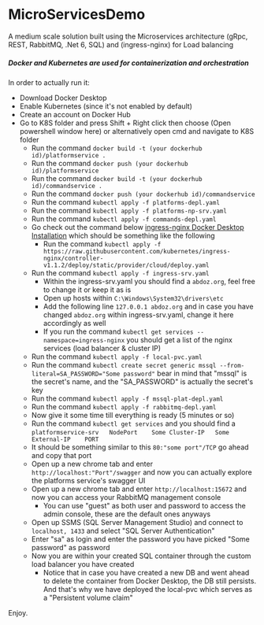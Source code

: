 # MicroServicesDemo
A medium scale solution built using the Microservices architecture (gRpc, REST, RabbitMQ, .Net 6, SQL) and (ingress-nginx) for Load balancing
##### Docker and Kubernetes are used for containerization and orchestration

In order to actually run it:
- Download Docker Desktop
- Enable Kubernetes (since it's not enabled by default)
- Create an account on Docker Hub
- Go to K8S folder and press Shift + Right click then choose (Open powershell window here) or alternatively open cmd and navigate to K8S folder
  - Run the command `docker build -t (your dockerhub id)/platformservice .`
  - Run the command `docker push (your dockerhub id)/platformservice`
  - Run the command `docker build -t (your dockerhub id)/commandservice .`
  - Run the command `docker push (your dockerhub id)/commandservice`
  - Run the command `kubectl apply -f platforms-depl.yaml`
  - Run the command `kubectl apply -f platforms-np-srv.yaml`
  - Run the command `kubectl apply -f commands-depl.yaml`
  - Go check out the command below [ingress-nginx Docker Desktop Installation](https://kubernetes.github.io/ingress-nginx/deploy/#quick-start) which should be something like the following
    - Run the command `kubectl apply -f https://raw.githubusercontent.com/kubernetes/ingress-nginx/controller-v1.1.2/deploy/static/provider/cloud/deploy.yaml`
  - Run the command `kubectl apply -f ingress-srv.yaml`
    - Within the ingress-srv.yaml you should find a `abdoz.org`, feel free to change it or keep it as is
    - Open up hosts within `C:\Windows\System32\drivers\etc`
    - Add the following line `127.0.0.1 abdoz.org` and in case you have changed `abdoz.org` within ingress-srv.yaml, change it here accordingly as well
    - If you run the command `kubectl get services --namespace=ingress-nginx` you should get a list of the nginx services (load balancer & cluster IP)
  - Run the command `kubectl apply -f local-pvc.yaml`
  - Run the command `kubectl create secret generic mssql --from-literal=SA_PASSWORD="Some password"` bear in mind that "mssql" is the secret's name, and the "SA_PASSWORD" is actually the secret's key
  - Run the command `kubectl apply -f mssql-plat-depl.yaml`
  - Run the command `kubectl apply -f rabbitmq-depl.yaml`
  - Now give it some time till everything is ready (5 minutes or so)
  - Run the command `kubectl get services` and you should find a `platformservice-srv   NodePort    Some Cluster-IP   Some External-IP    PORT`
  - It should be something similar to this `80:"some port"/TCP` go ahead and copy that port
  - Open up a new chrome tab and enter `http://localhost:"Port"/swagger` and now you can actually explore the platforms service's swagger UI
  - Open up a new chrome tab and enter `http://localhost:15672` and now you can access your RabbitMQ management console
    - You can use "guest" as both user and password to access the admin console, these are the default ones anyways
  - Open up SSMS (SQL Server Management Studio) and connect to `localhost, 1433` and select "SQL Server Authentication" 
  - Enter "sa" as login and enter the password you have picked "Some password" as password
  - Now you are within your created SQL container through the custom load balancer you have created
    - Notice that in case you have created a new DB and went ahead to delete the container from Docker Desktop, the DB still persists. And that's why we have deployed the local-pvc which serves as a "Persistent volume claim"

Enjoy.
